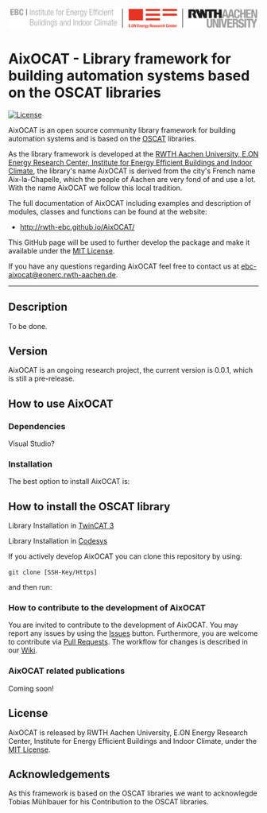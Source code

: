 ![E.ON EBC RWTH Aachen University](./Resources/Images/EBC_Logo.png)

# AixOCAT - Library framework for building automation systems based on the OSCAT libraries

[![License](http://img.shields.io/:license-mit-blue.svg)](http://doge.mit-license.org)

AixOCAT is an open source community library framework for building automation systems and is based on the [OSCAT](http://www.oscat.de/) libraries.

As the library framework is developed at the [RWTH Aachen University, E.ON Energy Research Center, Institute
for Energy Efficient Buildings and Indoor Climate](https://www.ebc.eonerc.rwth-aachen.de/cms/~dmzz/E-ON-ERC-EBC/?lidx=1), the library's name AixOCAT is derived from the city's French 
name Aix-la-Chapelle, which the people of Aachen are very fond of and use a lot. 
With the name AixOCAT we follow this local tradition.

The full documentation of AixOCAT including examples and description of modules,
classes and functions can be found at the website:

 * http://rwth-ebc.github.io/AixOCAT/

This GitHub page will be used to further develop the package and make it
available under the
[MIT License](https://github.com/RWTH-EBC/AixoCAT/blob/master/License.md).

If you have any questions regarding AixOCAT feel free to contact us at
[ebc-aixocat@eonerc.rwth-aachen.de](mailto:ebc-aixocat@eonerc.rwth-aachen.de).

---

## Description

To be done.

## Version

AixOCAT is an ongoing research project, the current version is 0.0.1, which is
still a pre-release.

## How to use AixOCAT

### Dependencies

Visual Studio?

### Installation

The best option to install AixOCAT is:

## How to install the OSCAT library


Library Installation in [TwinCAT 3](https://infosys.beckhoff.com/english.php?content=../content/1033/tcplclibs_overviewtc3/html/tcplclibs_intro.htm&id=7464068842448702627)

Library Installation in [Codesys](https://help.codesys.com/webapp/_cds_struct_installing_libraries;product=codesys;version=3.5.12.0)


If you actively develop AixOCAT you can clone this repository by using:

 `git clone [SSH-Key/Https]`

and then run:

### How to contribute to the development of AixOCAT
You are invited to contribute to the development of AixOCAT. You may report any issues by using the 
[Issues](https://github.com/RWTH-EBC/AixOCAT/issues) button.
Furthermore, you are welcome to contribute via [Pull Requests](https://github.com/RWTH-EBC/AixOCAT/pulls).
The workflow for changes is described in our [Wiki](https://github.com/RWTH-EBC/AixOCAT/wiki).

### AixOCAT related publications

Coming soon!

## License

AixOCAT is released by RWTH Aachen University, E.ON Energy
Research Center, Institute for Energy Efficient Buildings and Indoor Climate,
under the
[MIT License](https://github.com/RWTH-EBC/AixOCAT/blob/master/License.md).

## Acknowledgements

As this framework is based on the OSCAT libraries we want to acknowlegde Tobias Mühlbauer for his Contribution to the OSCAT libraries.
